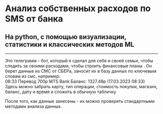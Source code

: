 # Анализ собственных расходов по SMS от банка #
## На python, с помощью визуализации, статистики и классических методов ML ##
------------------------------------------------------------------------

Это телеграмм - бот, который я сделал для себя и своей семьи, чтобы следить за своими расходами, чтобы строить финансовые планы . 
Он берет данные из СМС от СБЕРа, заносит их в базу данных по ключевым словам из смс, например: <br/>
08:33 Перевод 700р MTS Bank Баланс: 1327.48р (17.03.2023 08:33) <br/>
Здесь можно забрать карту, тип операции, стоимость покупки, магазин, баланс,  дату и время и сложить в обычную табличку

После того, как данные занесены - их можно проверять стандартными методами анализа данных.
